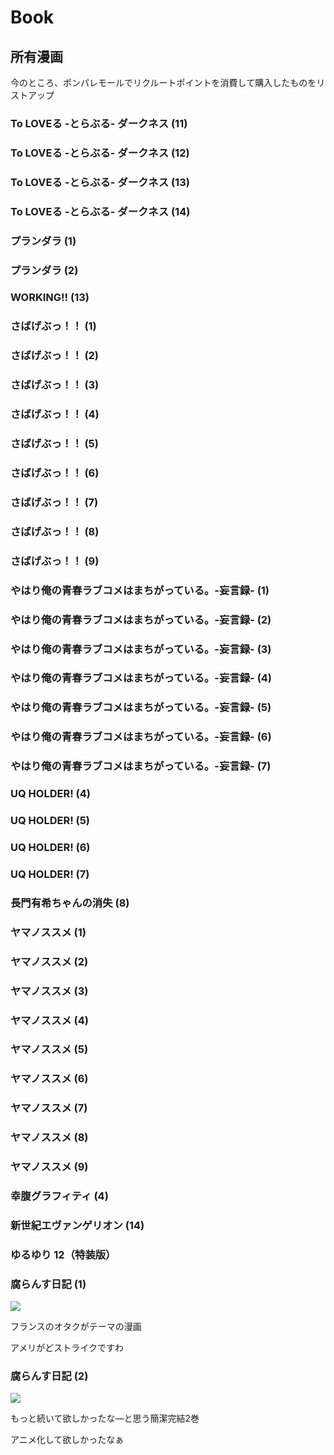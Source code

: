 Book
====

所有漫画
-------

今のところ、ポンパレモールでリクルートポイントを消費して購入したものをリストアップ

### To LOVEる -とらぶる- ダークネス (11)
### To LOVEる -とらぶる- ダークネス (12)
### To LOVEる -とらぶる- ダークネス (13)
### To LOVEる -とらぶる- ダークネス (14)
### プランダラ (1)
### プランダラ (2)
### WORKING!! (13)
### さばげぶっ！！ (1)
### さばげぶっ！！ (2)
### さばげぶっ！！ (3)
### さばげぶっ！！ (4)
### さばげぶっ！！ (5)
### さばげぶっ！！ (6)
### さばげぶっ！！ (7)
### さばげぶっ！！ (8)
### さばげぶっ！！ (9)
### やはり俺の青春ラブコメはまちがっている。-妄言録- (1)
### やはり俺の青春ラブコメはまちがっている。-妄言録- (2)
### やはり俺の青春ラブコメはまちがっている。-妄言録- (3)
### やはり俺の青春ラブコメはまちがっている。-妄言録- (4)
### やはり俺の青春ラブコメはまちがっている。-妄言録- (5)
### やはり俺の青春ラブコメはまちがっている。-妄言録- (6)
### やはり俺の青春ラブコメはまちがっている。-妄言録- (7)
### UQ HOLDER! (4)
### UQ HOLDER! (5)
### UQ HOLDER! (6)
### UQ HOLDER! (7)
### 長門有希ちゃんの消失 (8)
### ヤマノススメ (1)
### ヤマノススメ (2)
### ヤマノススメ (3)
### ヤマノススメ (4)
### ヤマノススメ (5)
### ヤマノススメ (6)
### ヤマノススメ (7)
### ヤマノススメ (8)
### ヤマノススメ (9)
### 幸腹グラフィティ (4)
### 新世紀エヴァンゲリオン (14)
### ゆるゆり 12（特装版）
### 腐らんす日記 (1)

<a rel="nofollow" href="http://www.amazon.co.jp/gp/product/4063825965/ref=as_li_ss_il?ie=UTF8&camp=247&creative=7399&creativeASIN=4063825965&linkCode=as2&tag=infirmaria112-22"><img border="0" src="http://ws-fe.amazon-adsystem.com/widgets/q?_encoding=UTF8&ASIN=4063825965&Format=_SL250_&ID=AsinImage&MarketPlace=JP&ServiceVersion=20070822&WS=1&tag=infirmaria112-22" ></a><img src="http://ir-jp.amazon-adsystem.com/e/ir?t=infirmaria112-22&l=as2&o=9&a=4063825965" width="1" height="1" border="0" alt="" style="border:none !important; margin:0px !important;" />

フランスのオタクがテーマの漫画

アメリがどストライクですわ

### 腐らんす日記 (2)

<a rel="nofollow" href="http://www.amazon.co.jp/gp/product/4063826864/ref=as_li_ss_il?ie=UTF8&camp=247&creative=7399&creativeASIN=4063826864&linkCode=as2&tag=infirmaria112-22"><img border="0" src="http://ws-fe.amazon-adsystem.com/widgets/q?_encoding=UTF8&ASIN=4063826864&Format=_SL250_&ID=AsinImage&MarketPlace=JP&ServiceVersion=20070822&WS=1&tag=infirmaria112-22" ></a><img src="http://ir-jp.amazon-adsystem.com/e/ir?t=infirmaria112-22&l=as2&o=9&a=4063826864" width="1" height="1" border="0" alt="" style="border:none !important; margin:0px !important;" />

もっと続いて欲しかったな―と思う簡潔完結2巻

アニメ化して欲しかったなぁ

